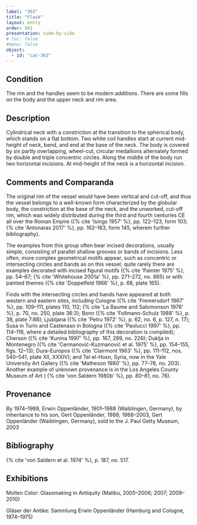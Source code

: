 ```yaml
---
label: "363"
title: "Flask"
layout: entry
order: 941
presentation: side-by-side
# toc: false
#menu: false 
object:
  - id: "cat-363"
---
```


## Condition

The rim and the handles seem to be modern additions. There are some fills on the body and the upper neck and rim area.

## Description

Cylindrical neck with a constriction at the transition to the spherical body, which stands on a flat bottom. Two white coil handles start at current mid-height of neck, bend, and end at the base of the neck. The body is covered by six partly overlapping, wheel-cut, circular medallions alternately formed by double and triple concentric circles. Along the middle of the body run two horizontal incisions. At mid-height of the neck is a horizontal incision.

## Comments and Comparanda

The original rim of the vessel would have been vertical and cut-off, and thus the vessel belongs to a well-known form characterized by the globular body, the constriction at the base of the neck, and the unworked, cut-off rim, which was widely distributed during the third and fourth centuries CE all over the Roman Empire ({% cite 'Isings 1957' %}, pp. 122–123, form 103; {% cite 'Antonaras 2017' %}, pp. 162–163, form 145, wherein further bibliography).

The examples from this group often bear incised decorations, usually simple, consisting of parallel shallow grooves or bands of incisions. Less often, more complex geometrical motifs appear, such as concentric or intersecting circles and bands as on this vessel; quite rarely there are examples decorated with incised figural motifs ({% cite 'Painter 1975' %}, pp. 54–67; {% cite 'Whitehouse 2001a' %}, pp. 271–272, no. 865) or with painted themes ({% cite 'Doppelfeld 1966' %}, p. 68, plate 165).

Finds with the intersecting circles and bands have appeared at both western and eastern sites, including Cologne ({% cite 'Fremersdorf 1967' %}, pp. 109–111, plates 110, 112; {% cite 'La Baume and Salomonson 1976' %}, p. 70, no. 250, plate 36:3); Bonn ({% cite 'Follmann-Schulz 1988' %}, p. 38, plate 7:88); Ljubljana ({% cite 'Petru 1972' %}, p. 62, no. 6, p. 127, n. 17); Susa in Turin and Castenaso in Bologna ({% cite 'Paolucci 1997' %}, pp. 114–116, where a detailed bibliography of this decoration is compiled); Cherson ({% cite 'Kunina 1997' %}, pp. 167, 299, no. 226); Duklja in Montenegro ({% cite 'Cermanović-Kuzmanović et al. 1975' %}, pp. 154–155, figs. 12–13); Dura-Europos ({% cite 'Clairmont 1963' %}, pp. 111–112, nos. 540–541, plate XII, XXXIV); and Tel el-Hosn, Syria, now in the Yale University Art Gallery ({% cite 'Matheson 1980' %}, pp. 77–78, no. 203). Another example of unknown provenance is in the Los Angeles County Museum of Art ( {% cite 'von Saldern 1980b' %}, pp. 80–81, no. 76).

## Provenance

By 1974–1988, Erwin Oppenländer, 1901–1988 (Waiblingen, Germany), by inheritance to his son, Gert Oppenländer, 1988; 1988–2003, Gert Oppenländer (Waiblingen, Germany), sold to the J. Paul Getty Museum, 2003

## Bibliography

{% cite 'von Saldern et al. 1974' %}, p. 187, no. 517.

## Exhibitions

Molten Color: Glassmaking in Antiquity (Malibu, 2005–2006; 2007; 2009–2010)

Gläser der Antike: Sammlung Erwin Oppenländer (Hamburg and Cologne, 1974–1975)